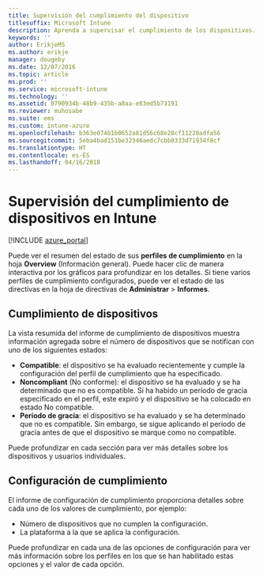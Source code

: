 ```yaml
---
title: Supervisión del cumplimiento del dispositivo
titlesuffix: Microsoft Intune
description: Aprenda a supervisar el cumplimiento de los dispositivos.
keywords: ''
author: ErikjeMS
ms.author: erikje
manager: dougeby
ms.date: 12/07/2016
ms.topic: article
ms.prod: ''
ms.service: microsoft-intune
ms.technology: ''
ms.assetid: 0790934b-48b9-435b-a8aa-e83ed5b73191
ms.reviewer: muhosabe
ms.suite: ems
ms.custom: intune-azure
ms.openlocfilehash: b363e074b1b0652a81d56c68e28cf11220adfa56
ms.sourcegitcommit: 5eba4bad151be32346aedc7cbb0333d71934f8cf
ms.translationtype: HT
ms.contentlocale: es-ES
ms.lasthandoff: 04/16/2018
---
```

# <a name="monitor-device-compliance-in-intune"></a>Supervisión del cumplimiento de dispositivos en Intune

[!INCLUDE [azure_portal](./includes/azure_portal.md)]

Puede ver el resumen del estado de sus **perfiles de cumplimiento** en la hoja **Overview** (Información general).
Puede hacer clic de manera interactiva por los gráficos para profundizar en los detalles. Si tiene varios perfiles de cumplimiento configurados, puede ver el estado de las directivas en la hoja de directivas de **Administrar** > **Informes**.

##  <a name="device-compliance"></a>Cumplimiento de dispositivos

La vista resumida del informe de cumplimiento de dispositivos muestra información agregada sobre el número de dispositivos que se notifican con uno de los siguientes estados:

- **Compatible**: el dispositivo se ha evaluado recientemente y cumple la configuración del perfil de cumplimiento que ha especificado.
- **Noncompliant** (No conforme): el dispositivo se ha evaluado y se ha determinado que no es compatible.  Si ha habido un período de gracia especificado en el perfil, este expiró y el dispositivo se ha colocado en estado No compatible.
- **Período de gracia**: el dispositivo se ha evaluado y se ha determinado que no es compatible. Sin embargo, se sigue aplicando el período de gracia antes de que el dispositivo se marque como no compatible.

Puede profundizar en cada sección para ver más detalles sobre los dispositivos y usuarios individuales.

## <a name="setting-compliance"></a>Configuración de cumplimiento

El informe de configuración de cumplimiento proporciona detalles sobre cada uno de los valores de cumplimiento, por ejemplo:

- Número de dispositivos que no cumplen la configuración.
- La plataforma a la que se aplica la configuración.

Puede profundizar en cada una de las opciones de configuración para ver más información sobre los perfiles en los que se han habilitado estas opciones y el valor de cada opción.
